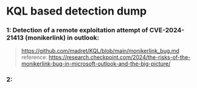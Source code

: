 # KQL based detection dump
### 1: Detection of a remote exploitation attempt of CVE-2024-21413 (monikerlink) in outlook:
> https://github.com/madret/KQL/blob/main/monikerlink_bug.md 
> reference: https://research.checkpoint.com/2024/the-risks-of-the-monikerlink-bug-in-microsoft-outlook-and-the-big-picture/
### 2: 
